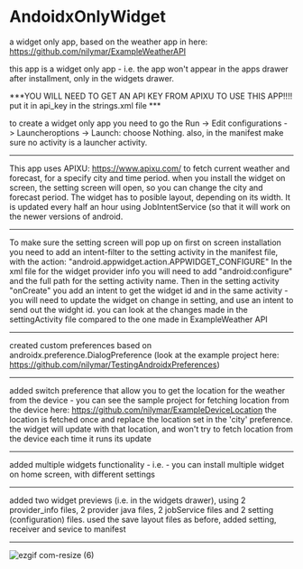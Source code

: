 # AndoidxOnlyWidget

a widget only app, based on the weather app in here: https://github.com/nilymar/ExampleWeatherAPI

this app is a widget only app - i.e. the app won't appear in the apps drawer after installment, only in the widgets drawer.

***YOU WILL NEED TO GET AN API KEY FROM APIXU TO USE THIS APP!!!! put it in api_key in the strings.xml file ***

to create a widget only app you need to go the Run -> Edit configurations - > Launcheroptions -> Launch: choose Nothing. also, in the 
manifest make sure no activity is a launcher activity.
*************************************************************************************************************************************

This app uses APIXU: https://www.apixu.com/ to fetch current weather and forecast, for a specify city and time period. when you
install the widget on screen, the setting screen will open, so you can change the city and forecast period. The widget has to posible
layout, depending on its width. It is updated every half an hour using JobIntentService (so that it will work on the newer versions of
android.

*************************************************************************************************************************************
To make sure the setting screen will pop up on first on screen installation you need to add an intent-filter to the setting activity in
the manifest file, with the action: "android.appwidget.action.APPWIDGET_CONFIGURE"
In the xml file for the widget provider info you will need to add "android:configure" and the full path for the setting activity name.
Then in the setting activity "onCreate" you add an intent to get the widget id  and in the same activity - you will need to update the
widget on change in setting, and use an intent to send out the widght id. you can look at the changes made in the settingActivity file
compared to the one made in ExampleWeather API
**************************************************************************************************************************************

created custom preferences based on androidx.preference.DialogPreference (look at the example project here: 
https://github.com/nilymar/TestingAndroidxPreferences)

**************************************************************************************************************************************

added switch preference that allow you to get the location for the weather from the device - you can see the sample project for fetching
location from the device here: https://github.com/nilymar/ExampleDeviceLocation
the location is fetched once and replace the location set in the 'city' preference. the widget will update with that location, and won't 
try to fetch location from the device each time it runs its update

**************************************************************************************************************************************

added multiple widgets functionality - i.e. - you can install multiple widget on home screen, with different settings

**************************************************************************************************************************************

added two widget previews (i.e. in the widgets drawer), using 2 provider_info files, 2 provider java files, 2 jobService files and 
2 setting (configuration) files. used the save layout files as before, added setting, receiver and sevice to manifest

**************************************************************************************************************************************


![ezgif com-resize (6)](https://user-images.githubusercontent.com/33417968/62054810-ff196f80-b222-11e9-9bb0-9711bb053f20.gif)

